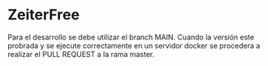 # ZeiterFree
Para el desarrollo se debe utilizar el branch MAIN. Cuando la versión este probrada y se ejecute correctamente en un servidor docker se procedera a realizar el PULL REQUEST a la rama master.

